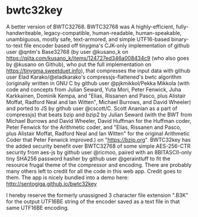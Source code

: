 # bwtc32key
A better version of BWTC32768. BWTC32768 was A highly-efficient, fully-handwriteable, legacy-compatible, human-readable, human-speakable, unambiguous, mostly safe, text-armored, and simple UTF16-based binary-to-text file encoder based off tinygma's CJK-only implementation of github user @qntm's Base32768 (by user @kusano_k on https://qiita.com/kusano_k/items/124727ed346a008434c9 (who also goes by @kusano on Github), who put the full implementation on https://tinygma.sweetduet.info), that compresses the input data with github user Elad Karako/@eladkarako's compressjs-flattened's bwtc algorithm (originally written in GNU C by github user @pjkmikkol/Pekka Mikkola (with code and concepts from Julian Seward, Yuta Mori, Peter Fenwick, Juha Karkkainen, Dominik Kempa, and "Elias, Rissanen and Pasco, plus Alistair Moffat, Radford Neal and Ian Witten", Michael Burrows, and David Wheeler) and ported to JS by github user @cscott/C. Scott Ananian as a part of compressjs) that beats bzip and bzip2 by Julian Seward (with the BWT from Michael Burrows and David Wheeler, David Huffman for the Huffman coder, Peter Fenwick for the Arithmetic coder, and "Elias, Rissanen and Pasco, plus Alistair Moffat, Radford Neal and Ian Witten" for the original Arithmetic Coder that Peter Fenwick improved.) on "https://bzip.org". BWTC32key has the added security benefit over BWTC32768 of some simple AES-256-CTR security from aes-js by github user @ricmoo, paired with an 8BITASCII-only tiny SHA256 password hasher by github user @geraintluff to fit the resource frugal theme of the compressor and encoding. There are probably many others left to credit for all the code in this web app. Credit goes to them. The app is nicely bundled into a demo here: http://sentogiga.github.io/bwtc32key

I hereby reserve the formerly unassigned 3 character file extension ".B3K" for the output UTF16BE string of the encoder saved as a text file in that same UTF16BE encoding.
